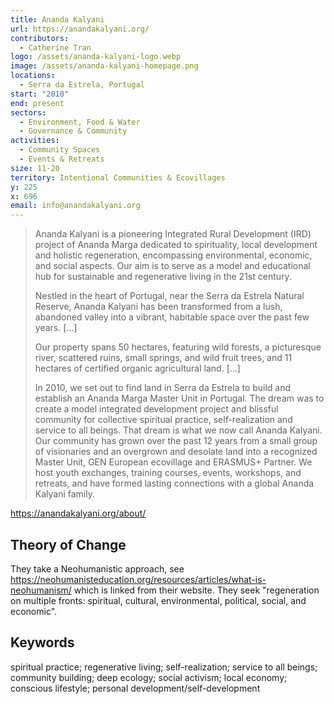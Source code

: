 ```yaml
---
title: Ananda Kalyani
url: https://anandakalyani.org/
contributors:
  - Catherine Tran
logo: /assets/ananda-kalyani-logo.webp
image: /assets/ananda-kalyani-homepage.png
locations:
  - Serra da Estrela, Portugal
start: "2010"
end: present
sectors:
  - Environment, Food & Water
  - Governance & Community
activities:
  - Community Spaces
  - Events & Retreats
size: 11-20
territory: Intentional Communities & Ecovillages
y: 225
x: 696
email: info@anandakalyani.org
---
```

> Ananda Kalyani is a pioneering Integrated Rural Development (IRD) project of Ananda Marga dedicated to spirituality, local development and holistic regeneration, encompassing environmental, economic, and social aspects. Our aim is to serve as a model and educational hub for sustainable and regenerative living in the 21st century.
> 
> Nestled in the heart of Portugal, near the Serra da Estrela Natural Reserve, Ananda Kalyani has been transformed from a lush, abandoned valley into a vibrant, habitable space over the past few years. [...]
> 
> Our property spans 50 hectares, featuring wild forests, a picturesque river, scattered ruins, small springs, and wild fruit trees, and 11 hectares of certified organic agricultural land. [...]
> 
> In 2010, we set out to find land in Serra da Estrela to build and establish an Ananda Marga Master Unit in Portugal. The dream was to create a model integrated development project and blissful community for collective spiritual practice, self-realization and service to all beings. That dream is what we now call Ananda Kalyani. Our community has grown over the past 12 years from a small group of visionaries and an overgrown and desolate land into a recognized Master Unit, GEN European ecovillage and ERASMUS+ Partner. We host youth exchanges, training courses, events, workshops, and retreats, and have formed lasting connections with a global Ananda Kalyani family.

https://anandakalyani.org/about/ 

## Theory of Change

They take a Neohumanistic approach, see https://neohumanisteducation.org/resources/articles/what-is-neohumanism/ which is linked from their website. They seek "regeneration on multiple fronts: spiritual, cultural, environmental, political, social, and economic".

## Keywords

spiritual practice; regenerative living; self-realization; service to all beings; community building; deep ecology; social activism; local economy; conscious lifestyle; personal development/self-development

